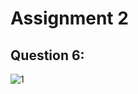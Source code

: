 # Assignment 2

## Question 6:
![1](https://github.com/SaifShahAi/pffall23/assets/142867921/0b4f2e6a-fecc-4bda-a6be-3a5e9c3a10da)



